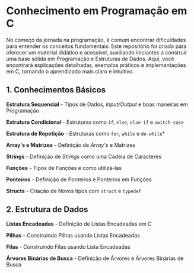 # Conhecimento em Programação em C
No começo da jornada na programação, é comum encontrar dificuldades para entender os conceitos fundamentais. Este repositório foi criado para oferecer um material didático e acessível, auxiliando iniciantes a construir uma base sólida em Programação e Estruturas de Dados. Aqui, você encontrará explicações detalhadas, exemplos práticos e implementações em C, tornando o aprendizado mais claro e intuitivo.

## 1. Conhecimentos Básicos

**Estrutura Sequencial** - Tipos de Dados, _Input/Output_ e boas maneiras em Programação

**Estrutura Condicional** - Estruturas como `if`, `else`, `else-if` e `switch-case`

**Estrutura de Repetição** - Estruturas como `for`, `while` e `do-while`*

**Array's e Matrizes** - Definição de _Array's_ e Matrizes

**Strings** - Definição de _Strings_ como uma Cadeia de Caracteres

**Funções** - Tipos de Funções e como utilizá-las

**Ponteiros** - Definição de Ponteiros e Ponteiros em Funções

**Structs** - Criação de Novos tipos com `struct` e `typedef`

## 2. Estrutura de Dados

**Listas Encadeadas** - Definição de Listas Encadeadas em C

**Pilhas** - Construindo Pilhas usando Listas Encadeadas

**Filas** - Construindo Filas usando Lista Encadeadas

**Árvores Binárias de Busca** - Definição de Árvores e Árvores Binárias de Busca

